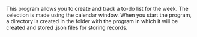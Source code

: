 This program allows you to create and track a to-do list for the week.
The selection is made using the calendar window. When you start the program,
a directory is created in the folder with the program in which it will
be created and stored .json files for storing records.